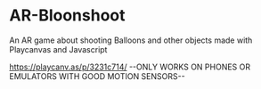 # AR-Bloonshoot

An AR game about shooting Balloons and other objects made with Playcanvas and Javascript

https://playcanv.as/p/3231c714/
--ONLY WORKS ON PHONES OR EMULATORS WITH GOOD MOTION SENSORS--

